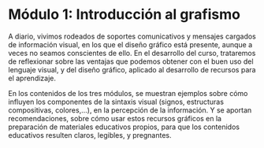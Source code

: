 
# Módulo 1: Introducción al grafismo

A diario, vivimos rodeados de soportes comunicativos y mensajes cargados de información visual, en los que el diseño gráfico está presente, aunque a veces no seamos conscientes de ello. En el desarrollo del curso, trataremos de reflexionar sobre las ventajas que podemos obtener con el buen uso del lenguaje visual, y del diseño gráfico, aplicado al desarrollo de recursos para el aprendizaje.



En los contenidos de los tres módulos, se muestran ejemplos sobre cómo influyen los componentes de la sintaxis visual (signos, estructuras compositivas, colores,...), en la percepción de la información. Y se aportan recomendaciones, sobre cómo usar estos recursos gráficos en la preparación de materiales educativos propios, para que los contenidos educativos resulten claros, legibles, y pregnantes.



 

